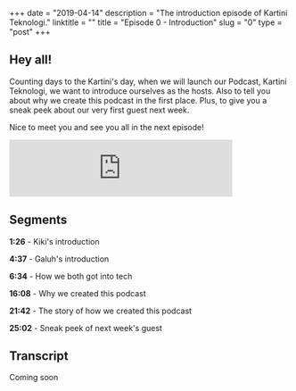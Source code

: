 +++
date = "2019-04-14"
description = "The introduction episode of Kartini Teknologi."
linktitle = ""
title = "Episode 0 - Introduction"
slug = "0"
type = "post"
+++

## Hey all!

Counting days to the Kartini's day, when we will launch our Podcast, Kartini Teknologi, we want to introduce ourselves as the hosts. Also to tell you about why we create this podcast in the first place. Plus, to give you a sneak peek about our very first guest next week.

Nice to meet you and see you all in the next episode!

<iframe src="https://anchor.fm/kartini-teknologi/embed/episodes/Episode-0-e3npjo" height="102px" width="400px" frameborder="0" scrolling="no"></iframe>

## Segments

**1:26** - Kiki's introduction

**4:37** - Galuh's introduction

**6:34** - How we both got into tech

**16:08** - Why we created this podcast

**21:42** - The story of how we created this podcast

**25:02** - Sneak peek of next week's guest

## Transcript

Coming soon
